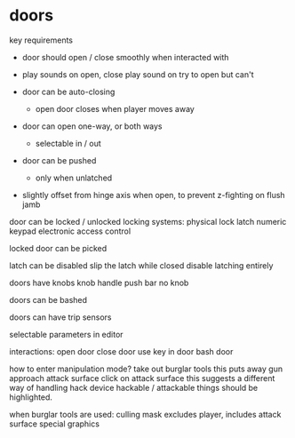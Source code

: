 # doors

key requirements

* door should open / close smoothly when interacted with
* play sounds on open, close
play sound on try to open but can't

* door can be auto-closing
    * open door closes when player moves away

* door can open one-way, or both ways
    * selectable in / out

* door can be pushed
    * only when unlatched

* slightly offset from hinge axis when open, to prevent z-fighting on flush jamb

door can be locked / unlocked
    locking systems:
        physical lock
        latch
        numeric keypad
        electronic access control

locked door can be picked

latch can be disabled
    slip the latch while closed
    disable latching entirely

doors have knobs
    knob
    handle
    push bar
    no knob

doors can be bashed

doors can have trip sensors

selectable parameters in editor





interactions:
    open door
    close door
    use key in door
    bash door

how to enter manipulation mode?
    take out burglar tools
    this puts away gun
    approach attack surface
    click on attack surface
this suggests a different way of handling hack device
hackable / attackable things should be highlighted.

when burglar tools are used:
culling mask excludes player, includes attack surface special graphics